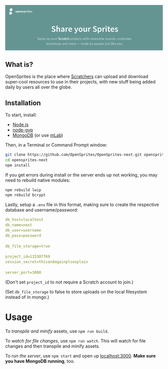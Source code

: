 <p align='center'>
  <a href='#'><img src='https://raw.githubusercontent.com/OpenSprites/OpenSprites-next/master/screenshot.png'></a>
</p>

## What is?
OpenSprites is the place where [Scratchers](https://wiki.scratch.mit.edu/wiki/Scratcher) can upload and download super-cool resources to use in their projects, with new stuff being added daily by users all over the globe.

## Installation
To start, install:
- [Node.js](https://nodejs.org/)
- [node-gyp](https://github.com/nodejs/node-gyp#installation)
- [MongoDB](https://www.mongodb.com/download-center#community) (or use [mLab](https://mlab.com/))

Then, in a Terminal or Command Prompt window:

```sh
git clone https://github.com/OpenSprites/OpenSprites-next.git opensprites-next
cd opensprites-next
npm install
```

If you get errors during install or the server ends up not working, you may need to rebuild native modules:
```sh
npm rebuild lwip
npm rebuild bcrypt
```

Lastly, setup a `.env` file in this format, making sure to create the respective database and username/password:

```yaml
db_host=localhost
db_name=next
db_user=username
db_pass=password

db_file_storage=true

project_id=115307769
session_secret=thisandagainplsexplain

server_port=3000
```

(Don't set `project_id` to not require a Scratch account to join.)

(Set `db_file_storage` to false to store uploads on the local filesystem instead of in mongo.)

# Usage

To *transpile and minify* assets, use `npm run build`.  

To *watch for file changes*, use `npm run watch`. This will watch for file changes and then transpile and minify assets.  

To *run the server*, use `npm start` and open up [localhost:3000](http://localhost:3000/). **Make sure you have MongoDB running**, too.
